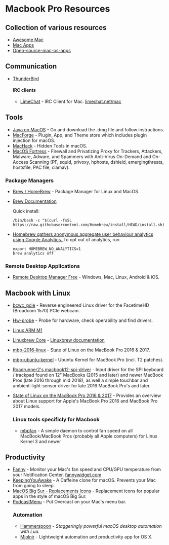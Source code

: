 # Macbook Pro Resources

## Collection of various resources
- [Awesome Mac](https://github.com/jaywcjlove/awesome-mac)
- [Mac Apps](https://github.com/jeffreyjackson/mac-apps)
- [Open-source-mac-os-apps](https://github.com/serhii-londar/open-source-mac-os-apps)

## Communication
- [ThunderBird](https://www.thunderbird.net)
  #### IRC clients
  - [LimeChat](http://github.com/psychs/limechat) - IRC Client for Mac. [limechat.net/mac](http://limechat.net/mac)

## Tools
- [Java on MacOS](https://www.oracle.com/java/technologies/javase-jdk15-downloads.html) - Go and download the .dmg file and follow instructions.
- [MacForge](https://github.com/MacEnhance/MacForge) - Plugin, App, and Theme store which includes plugin injection for macOS.
- [MacHack](https://github.com/kendfinger/MacHack) - Hidden Tools in macOS.
- [MacOS Fortress](https://github.com/essandess/macOS-Fortress) - Firewall and Privatizing Proxy for Trackers, Attackers, Malware, Adware, and Spammers with Anti-Virus On-Demand and On-Access Scanning (PF, squid, privoxy, hphosts, dshield, emergingthreats, hostsfile, PAC file, clamav).
### Package Managers
- [Brew / HomeBrew](https://brew.sh/) - Package Manager for Linux and MacOS.
- [Brew Documentation](https://docs.brew.sh)

   Quick install:
   ````
   /bin/bash -c "$(curl -fsSL https://raw.githubusercontent.com/Homebrew/install/HEAD/install.sh)"
   ````
- [Homebrew gathers anonymous aggregate user behaviour analytics using Google Analytics. ](https://docs.brew.sh/Analytics#opting-out)
   To opt out of analytics, run
   ````
   export HOMEBREW_NO_ANALYTICS=1
   brew analytics off
   ````
### Remote Desktop Applications
- [Remote Desktop Manager Free](https://remotedesktopmanager.com/home/downloadfree) - Windows, Mac, Linux, Android & iOS.


## Macbook with Linux
- [bcwc_pcie](https://github.com/patjak/bcwc_pcie) - Reverse engineered Linux driver for the FacetimeHD (Broadcom 1570) PCIe webcam.
- [Hw-probe](https://github.com/linuxhw/hw-probe) - Probe for hardware, check operability and find drivers.
- [Linux ARM M1](https://github.com/corellium/linux-m1)
- [Linuxbrew Core](https://github.com/Homebrew/linuxbrew-core) - [Linuxbrew documentation](https://docs.brew.sh/Homebrew-on-Linux)
- [mbp-2016-linux](https://github.com/Dunedan/mbp-2016-linux) - State of Linux on the MacBook Pro 2016 & 2017.
- [mbp-ubuntu-kernel](https://github.com/marcosfad/mbp-ubuntu-kernel) - Ubuntu Kernel for MacBook Pro (incl. T2 patches).
- [Roadrunner2's macbook12-spi-driver](https://github.com/roadrunner2/macbook12-spi-driver) - Input driver for the SPI keyboard / trackpad found on 12" MacBooks (2015 and later) and newer MacBook Pros (late 2016 through mid 2018), as well a simple touchbar and ambient-light-sensor driver for late 2016 MacBook Pro's and later.
- [State of Linux on the MacBook Pro 2016 & 2017](https://github.com/Dunedan/mbp-2016-linux) - Provides an overview about Linux support for Apple's MacBook Pro 2016 and MacBook Pro 2017 models.

  ### Linux tools specificly for Macbook
  - [mbpfan](https://github.com/linux-on-mac/mbpfan) - A simple daemon to control fan speed on all MacBook/MacBook Pros (probably all Apple computers) for Linux Kernel 3 and newer 

## Productivity
- [Fanny](https://github.com/DanielStormApps/Fanny) - Monitor your Mac's fan speed and CPU/GPU temperature from your Notification Center. [fannywidget.com](https://www.fannywidget.com)
- [KeepingYouAwake](https://github.com/newmarcel/KeepingYouAwake) - A Caffeine clone for macOS. Prevents your Mac from going to sleep. 
- [MacOS Big Sur - Replacements Icons](https://github.com/elrumo/macOS_Big_Sur_icons_replacements) -  Replacement icons for popular apps in the style of macOS Big Sur.
- [PodcastMenu](https://github.com/insidegui/PodcastMenu) - Put Overcast on your Mac's menu bar.
  ### Automation
  - [Hammerspoon](https://github.com/Hammerspoon/hammerspoon) - _Staggeringly powerful macOS desktop automation with Lua._
  - [Mjolnir](https://github.com/mjolnirapp/mjolnir) - Lightweight automation and productivity app for OS X.

